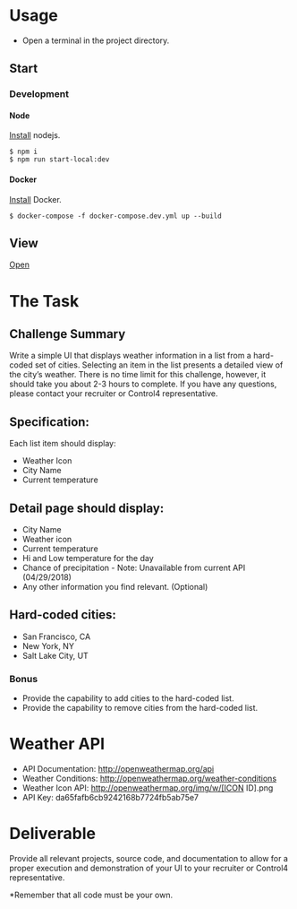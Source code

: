 # Usage

*   Open a terminal in the project directory.

## Start

### Development

#### Node

[Install](https://nodejs.org) nodejs.

```
$ npm i
$ npm run start-local:dev
```

#### Docker

[Install](https://www.docker.com/community-edition) Docker.

```
$ docker-compose -f docker-compose.dev.yml up --build
```

## View

[Open](http://localhost:4444)

# The Task

## Challenge Summary

Write a simple UI that displays weather information in a list from a hard-coded set of cities. Selecting an item in the list presents a detailed view of the city’s weather. There is no time limit for this challenge, however, it should take you about 2-3 hours to complete. If you have any questions, please contact your recruiter or Control4 representative.

## Specification:

Each list item should display:

*   Weather Icon
*   City Name
*   Current temperature

## Detail page should display:

*   City Name
*   Weather icon
*   Current temperature
*   Hi and Low temperature for the day
*   Chance of precipitation - Note: Unavailable from current API (04/29/2018)
*   Any other information you find relevant. (Optional)

## Hard-coded cities:

*   San Francisco, CA
*   New York, NY
*   Salt Lake City, UT

### Bonus

*   Provide the capability to add cities to the hard-coded list.
*   Provide the capability to remove cities from the hard-coded list.

# Weather API

*   API Documentation: http://openweathermap.org/api
*   Weather Conditions: http://openweathermap.org/weather-conditions
*   Weather Icon API: http://openweathermap.org/img/w/[ICON ID].png
*   API Key: da65fafb6cb9242168b7724fb5ab75e7

# Deliverable

Provide all relevant projects, source code, and documentation to allow for a proper execution and demonstration of your UI to your recruiter or Control4 representative.

\*Remember that all code must be your own.
